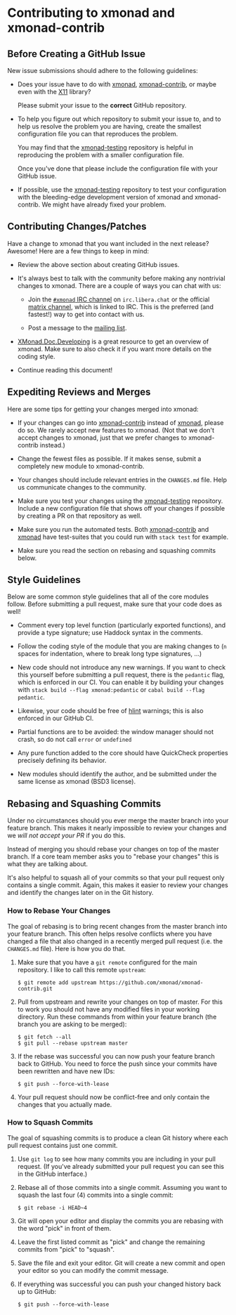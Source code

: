 # Contributing to xmonad and xmonad-contrib

## Before Creating a GitHub Issue

New issue submissions should adhere to the following guidelines:

  * Does your issue have to do with [xmonad][], [xmonad-contrib][], or
    maybe even with the [X11][] library?

    Please submit your issue to the **correct** GitHub repository.

  * To help you figure out which repository to submit your issue to,
    and to help us resolve the problem you are having, create the
    smallest configuration file you can that reproduces the problem.

    You may find that the [xmonad-testing][] repository is helpful in
    reproducing the problem with a smaller configuration file.

    Once you've done that please include the configuration file with
    your GitHub issue.

  * If possible, use the [xmonad-testing][] repository to test your
    configuration with the bleeding-edge development version of xmonad
    and xmonad-contrib.  We might have already fixed your problem.

## Contributing Changes/Patches

Have a change to xmonad that you want included in the next release?
Awesome!  Here are a few things to keep in mind:

  * Review the above section about creating GitHub issues.

  * It's always best to talk with the community before making any
    nontrivial changes to xmonad.  There are a couple of ways you can
    chat with us:

    - Join the [`#xmonad` IRC channel] on `irc.libera.chat` or the
      official [matrix channel], which is linked to IRC.  This is the
      preferred (and fastest!) way to get into contact with us.

    - Post a message to the [mailing list][ml].

  * [XMonad.Doc.Developing][xmonad-doc-developing] is a great
    resource to get an overview of xmonad.  Make sure to also check
    it if you want more details on the coding style.

  * Continue reading this document!

## Expediting Reviews and Merges

Here are some tips for getting your changes merged into xmonad:

  * If your changes can go into [xmonad-contrib][] instead
    of [xmonad][], please do so.  We rarely accept new features to
    xmonad.  (Not that we don't accept changes to xmonad, just that we
    prefer changes to xmonad-contrib instead.)

  * Change the fewest files as possible.  If it makes sense, submit a
    completely new module to xmonad-contrib.

  * Your changes should include relevant entries in the `CHANGES.md`
    file.  Help us communicate changes to the community.

  * Make sure you test your changes using the [xmonad-testing][]
    repository.  Include a new configuration file that shows off your
    changes if possible by creating a PR on that repository as well.

  * Make sure you run the automated tests.  Both [xmonad-contrib][]
    and [xmonad][] have test-suites that you could run with
    `stack test` for example.

  * Make sure you read the section on rebasing and squashing commits
    below.

## Style Guidelines

Below are some common style guidelines that all of the core modules
follow.  Before submitting a pull request, make sure that your code does
as well!

  * Comment every top level function (particularly exported functions),
    and provide a type signature; use Haddock syntax in the comments.

  * Follow the coding style of the module that you are making changes to
    (`n` spaces for indentation, where to break long type signatures, …)

  * New code should not introduce any new warnings.  If you want to
    check this yourself before submitting a pull request, there is the
    `pedantic` flag, which is enforced in our CI.  You can enable it by
    building your changes with `stack build --flag xmonad:pedantic` or
    `cabal build --flag pedantic`.

  * Likewise, your code should be free of [hlint] warnings; this is also
    enforced in our GitHub CI.

  * Partial functions are to be avoided: the window manager should not
    crash, so do not call `error` or `undefined`

  * Any pure function added to the core should have QuickCheck
    properties precisely defining its behavior.

  * New modules should identify the author, and be submitted under the
    same license as xmonad (BSD3 license).

## Rebasing and Squashing Commits

Under no circumstances should you ever merge the master branch into
your feature branch.  This makes it nearly impossible to review your
changes and we *will not accept your PR* if you do this.

Instead of merging you should rebase your changes on top of the master
branch.  If a core team member asks you to "rebase your changes" this
is what they are talking about.

It's also helpful to squash all of your commits so that your pull
request only contains a single commit.  Again, this makes it easier to
review your changes and identify the changes later on in the Git
history.

### How to Rebase Your Changes

The goal of rebasing is to bring recent changes from the master branch
into your feature branch.  This often helps resolve conflicts where
you have changed a file that also changed in a recently merged pull
request (i.e. the `CHANGES.md` file).  Here is how you do that.

  1. Make sure that you have a `git remote` configured for the main
     repository.  I like to call this remote `upstream`:
     ```shell
     $ git remote add upstream https://github.com/xmonad/xmonad-contrib.git
     ```

  2. Pull from upstream and rewrite your changes on top of master.  For
     this to work you should not have any modified files in your
     working directory.  Run these commands from within your feature
     branch (the branch you are asking to be merged):

     ```shell
     $ git fetch --all
     $ git pull --rebase upstream master
     ```

  3. If the rebase was successful you can now push your feature branch
     back to GitHub.  You need to force the push since your commits
     have been rewritten and have new IDs:

     ```shell
     $ git push --force-with-lease
     ```

  4. Your pull request should now be conflict-free and only contain the
     changes that you actually made.

### How to Squash Commits

The goal of squashing commits is to produce a clean Git history where
each pull request contains just one commit.

  1. Use `git log` to see how many commits you are including in your
     pull request.  (If you've already submitted your pull request you
     can see this in the GitHub interface.)

  2. Rebase all of those commits into a single commit.  Assuming you
     want to squash the last four (4) commits into a single commit:
     ```shell
     $ git rebase -i HEAD~4
     ```

  3. Git will open your editor and display the commits you are
     rebasing with the word "pick" in front of them.

  4. Leave the first listed commit as "pick" and change the remaining
     commits from "pick" to "squash".

  5. Save the file and exit your editor.  Git will create a new commit
     and open your editor so you can modify the commit message.

  6. If everything was successful you can push your changed history
     back up to GitHub:
     ```shell
     $ git push --force-with-lease
     ```

[hlint]: https://github.com/ndmitchell/hlint
[xmonad]: https://github.com/xmonad/xmonad
[xmonad-contrib]: https://github.com/xmonad/xmonad-contrib
[xmonad-testing]: https://github.com/xmonad/xmonad-testing
[x11]: https://github.com/xmonad/X11
[ml]: https://mail.haskell.org/cgi-bin/mailman/listinfo/xmonad
[xmonad-doc-developing]: https://xmonad.github.io/xmonad-docs/xmonad-contrib/XMonad-Doc-Developing.html
[`#xmonad` IRC channel]: https://web.libera.chat/#xmonad
[matrix channel]: https://matrix.to/#/#xmonad:matrix.org
